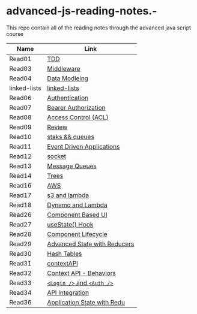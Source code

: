 # advanced-js-reading-notes.-

This repo contain all of the reading notes through the advanced java script course

| Name         | Link                                       |
| ------------ | ------------------------------------------ |
| Read01       | [TDD](01-prep-and-tdd.md)                  |
| Read03       | [Middleware](read03.md)                    |
| Read04       | [Data Modleing](Read04.md)                 |
| linked-lists | [linked-lists](linked-lists.md)            |
| Read06       | [Authentication](read06.md)                |
| Read07       | [Bearer Authorization](read07.md)          |
| Read08       | [Access Control (ACL)](read08.md)          |
| Read09       | [Review](read09.md)                        |
| Read10       | [staks && queues](read10.md)               |
| Read11       | [Event Driven Applications](read11.md)     |
| Read12       | [socket](read12.md)                        |
| Read13       | [Message Queues](read13.md)                |
| Read14       | [Trees](read14.md)                         |
| Read16       | [AWS](read16.md)                           |
| Read17       | [s3 and lambda](read17.md)                 |
| Read18       | [Dynamo and Lambda](read18.md)             |
| Read26       | [Component Based UI](Read26.md)            |
| Read27       | [useState() Hook](read27.md)               |
| Read28       | [Component Lifecycle ](read28.md)          |
| Read29       | [Advanced State with Reducers](read29.md)  |
| Read30       | [Hash Tables](read30.md)                   |
| Read31       | [contextAPI](read31.md)                    |
| Read32       | [Context API - Behaviors](read32.md)       |
| Read33       | [`<Login />` and `<Auth />` ](read33.md)   |
| Read34       | [ API Integration ](read34.md)             |
| Read36       | [ Application State with Redu ](read36.md) |

